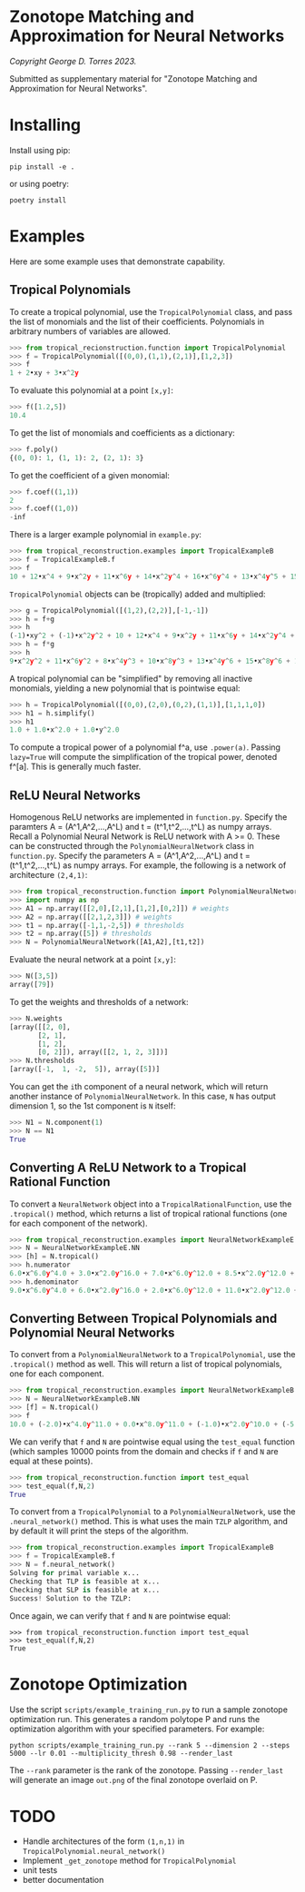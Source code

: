 # Zonotope Matching and Approximation for Neural Networks

*Copyright George D. Torres 2023.*

Submitted as supplementary material for "Zonotope Matching and Approximation for Neural Networks".

# Installing

Install using pip:
```
pip install -e .
```

or using poetry:
```
poetry install
```

# Examples

Here are some example uses that demonstrate capability.

## Tropical Polynomials

To create a tropical polynomial, use the `TropicalPolynomial` class, and pass the list of monomials and the list of their coefficients. Polynomials in arbitrary numbers of variables are allowed.

```python
>>> from tropical_recionstruction.function import TropicalPolynomial
>>> f = TropicalPolynomial([(0,0),(1,1),(2,1)],[1,2,3])
>>> f
1 + 2•xy + 3•x^2y
```

To evaluate this polynomial at a point `[x,y]`:
```python
>>> f([1.2,5])
10.4
```

To get the list of monomials and coefficients as a dictionary:
```python
>>> f.poly()
{(0, 0): 1, (1, 1): 2, (2, 1): 3}
```

To get the coefficient of a given monomial:
```python
>>> f.coef((1,1))
2
>>> f.coef((1,0))
-inf
```

There is a larger example polynomial in `example.py`:

```python
>>> from tropical_reconstruction.examples import TropicalExampleB
>>> f = TropicalExampleB.f
>>> f
10 + 12•x^4 + 9•x^2y + 11•x^6y + 14•x^2y^4 + 16•x^6y^4 + 13•x^4y^5 + 15•x^8y^5 + (-5)•y^6 + (-3)•x^4y^6 + (-6)•x^2y^7 + (-4)•x^6y^7 + (-1)•x^2y^10 + 1•x^6y^10 + (-2)•x^4y^11 + 0•x^8y^11
```

`TropicalPolynomial` objects can be (tropically) added and multiplied:

```python
>>> g = TropicalPolynomial([(1,2),(2,2)],[-1,-1])
>>> h = f+g
>>> h
(-1)•xy^2 + (-1)•x^2y^2 + 10 + 12•x^4 + 9•x^2y + 11•x^6y + 14•x^2y^4 + 16•x^6y^4 + 13•x^4y^5 + 15•x^8y^5 + (-5)•y^6 + (-3)•x^4y^6 + (-6)•x^2y^7 + (-4)•x^6y^7 + (-1)•x^2y^10 + 1•x^6y^10 + (-2)•x^4y^11 + 0•x^8y^11
>>> h = f*g
>>> h
9•x^2y^2 + 11•x^6y^2 + 8•x^4y^3 + 10•x^8y^3 + 13•x^4y^6 + 15•x^8y^6 + 12•x^6y^7 + 14•x^10y^7 + (-6)•x^2y^8 + (-4)•x^6y^8 + (-7)•x^4y^9 + (-5)•x^8y^9 + (-2)•x^4y^12 + 0•x^8y^12 + (-3)•x^6y^13 + (-1)•x^10y^13 + 9•xy^2 + 11•x^5y^2 + 8•x^3y^3 + 10•x^7y^3 + 13•x^3y^6 + 15•x^7y^6 + 12•x^5y^7 + 14•x^9y^7 + (-6)•xy^8 + (-4)•x^5y^8 + (-7)•x^3y^9 + (-5)•x^7y^9 + (-2)•x^3y^12 + 0•x^7y^12 + (-3)•x^5y^13 + (-1)•x^9y^13
```

A tropical polynomial can be "simplified" by removing all inactive monomials, yielding a new polynomial that is pointwise equal:

```python
>>> h = TropicalPolynomial([(0,0),(2,0),(0,2),(1,1)],[1,1,1,0])
>>> h1 = h.simplify()
>>> h1
1.0 + 1.0•x^2.0 + 1.0•y^2.0
```

To compute a tropical power of a polynomial f^a, use `.power(a)`. Passing `lazy=True` will compute the simplification of the tropical power, denoted f^[a]. This is generally much faster.

## ReLU Neural Networks

Homogenous ReLU networks are implemented in `function.py`. Specify the paramters A = (A^1,A^2,...,A^L) and t = (t^1,t^2,...,t^L) as numpy arrays. Recall a Polynomial Neural Network is ReLU network with A >= 0. These can be constructed through the `PolynomialNeuralNetwork` class in `function.py`. Specify the parameters A = (A^1,A^2,...,A^L) and t = (t^1,t^2,...,t^L) as numpy arrays. For example, the following is a network of architecture `(2,4,1)`:

```python
>>> from tropical_reconstruction.function import PolynomialNeuralNetwork
>>> import numpy as np
>>> A1 = np.array([[2,0],[2,1],[1,2],[0,2]]) # weights
>>> A2 = np.array([[2,1,2,3]]) # weights
>>> t1 = np.array([-1,1,-2,5]) # thresholds
>>> t2 = np.array([5]) # thresholds
>>> N = PolynomialNeuralNetwork([A1,A2],[t1,t2])
```

Evaluate the neural network at a point `[x,y]`:
```python
>>> N([3,5])
array([79])
```

To get the weights and thresholds of a network:
```python
>>> N.weights
[array([[2, 0],
       [2, 1],
       [1, 2],
       [0, 2]]), array([[2, 1, 2, 3]])]
>>> N.thresholds
[array([-1,  1, -2,  5]), array([5])]
```

You can get the `i`th component of a neural network, which will return another instance of `PolynomialNeuralNetwork`. In this case, `N` has output dimension 1, so the 1st component is `N` itself:

```python
>>> N1 = N.component(1)
>>> N == N1
True
```

## Converting A ReLU Network to a Tropical Rational Function

To convert a `NeuralNetwork` object into a `TropicalRationalFunction`, use the `.tropical()` method, which returns a list of tropical rational functions (one for each component of the network).

```python
>>> from tropical_reconstruction.examples import NeuralNetworkExampleE
>>> N = NeuralNetworkExampleE.NN
>>> [h] = N.tropical()
>>> h.numerator
6.0•x^6.0y^4.0 + 3.0•x^2.0y^16.0 + 7.0•x^6.0y^12.0 + 8.5•x^2.0y^12.0 + 4.5•x^4.0y^5.0 + 1.5•y^17.0 + 5.5•x^4.0y^13.0 + 7.0•y^13.0 + 3.5•x^6.0y^6.0 + 0.5•x^2.0y^18.0 + 4.5•x^6.0y^14.0 + 6.0•x^2.0y^14.0 + 2.0•x^4.0y^7.0 + (-1.0)•y^19.0 + 3.0•x^4.0y^15.0 + 4.5•y^15.0 + 1.5•x^4.0y^8.0 + 0.0•x^8.0y^8.0
>>> h.denominator
9.0•x^6.0y^4.0 + 6.0•x^2.0y^16.0 + 2.0•x^6.0y^12.0 + 11.0•x^2.0y^12.0 + 7.5•x^4.0y^5.0 + 4.5•y^17.0 + 0.5•x^4.0y^13.0 + 9.5•y^13.0 + 6.5•x^6.0y^6.0 + 3.5•x^2.0y^18.0 + (-0.5)•x^6.0y^14.0 + 8.5•x^2.0y^14.0 + 5.0•x^4.0y^7.0 + 2.0•y^19.0 + (-2.0)•x^4.0y^15.0 + 7.0•y^15.0
```

## Converting Between Tropical Polynomials and Polynomial Neural Networks

To convert from a `PolynomialNeuralNetwork` to a `TropicalPolynomial`, use the `.tropical()` method as well. This will return a list of tropical polynomials, one for each component.

```python
>>> from tropical_reconstruction.examples import NeuralNetworkExampleB
>>> N = NeuralNetworkExampleB.NN
>>> [f] = N.tropical()
>>> f
10.0 + (-2.0)•x^4.0y^11.0 + 0.0•x^8.0y^11.0 + (-1.0)•x^2.0y^10.0 + (-5.0)•y^6.0 + 13.0•x^4.0y^5.0 + 15.0•x^8.0y^5.0 + 14.0•x^2.0y^4.0 + 16.0•x^6.0y^4.0 + 11.0•x^6.0y + 12.0•x^4.0
```

We can verify that `f` and `N` are pointwise equal using the `test_equal` function (which samples 10000 points from the domain and checks if `f` and `N` are equal at these points).

```python
>>> from tropical_reconstruction.function import test_equal
>>> test_equal(f,N,2)
True
```


To convert from a `TropicalPolynomial` to a `PolynomialNeuralNetwork`, use the `.neural_network()` method. This is what uses the main `TZLP` algorithm, and by default it will print the steps of the algorithm.

```python
>>> from tropical_reconstruction.examples import TropicalExampleB
>>> f = TropicalExampleB.f
>>> N = f.neural_network()
Solving for primal variable x...
Checking that TLP is feasible at x...
Checking that SLP is feasible at x...
Success! Solution to the TZLP:
```

Once again, we can verify that `f` and `N` are pointwise equal:

```
>>> from tropical_reconstruction.function import test_equal
>>> test_equal(f,N,2)
True
```

# Zonotope Optimization

Use the script `scripts/example_training_run.py` to run a sample zonotope optimization run. This generates a random polytope P and runs the optimization algorithm with your specified parameters. For example:

```
python scripts/example_training_run.py --rank 5 --dimension 2 --steps 5000 --lr 0.01 --multiplicity_thresh 0.98 --render_last
 ```

The `--rank` parameter is the rank of the zonotope. Passing `--render_last` will generate an image `out.png` of the final zonotope overlaid on P.

# TODO

- Handle architectures of the form `(1,n,1)` in `TropicalPolynomial.neural_network()`
- Implement `_get_zonotope` method for `TropicalPolynomial`
- unit tests
- better documentation
